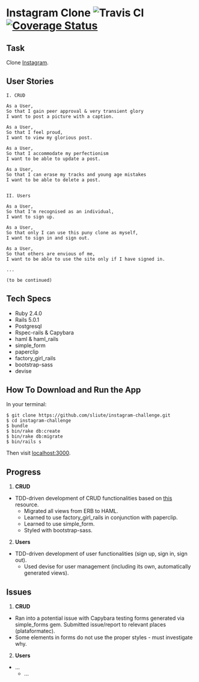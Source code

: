 
# Instagram Clone ![Travis CI](https://travis-ci.org/sliute/instagram-challenge.svg?branch=master) [![Coverage Status](https://coveralls.io/repos/github/sliute/instagram-challenge/badge.svg?branch=master)](https://coveralls.io/github/sliute/instagram-challenge?branch=master)

## Task

Clone [Instagram](http://www.instagram.com).

## User Stories

```
I. CRUD

As a User,
So that I gain peer approval & very transient glory
I want to post a picture with a caption.

As a User,
So that I feel proud,
I want to view my glorious post.

As a User,
So that I accommodate my perfectionism
I want to be able to update a post.

As a User,
So that I can erase my tracks and young age mistakes
I want to be able to delete a post.


II. Users

As a User,
So that I'm recognised as an individual,
I want to sign up.

As a User,
So that only I can use this puny clone as myself,
I want to sign in and sign out.

As a User,
So that others are envious of me,
I want to be able to use the site only if I have signed in.

...

(to be continued)
```

## Tech Specs

* Ruby 2.4.0
* Rails 5.0.1
* Postgresql
* Rspec-rails & Capybara
* haml & haml_rails
* simple_form
* paperclip
* factory_girl_rails
* bootstrap-sass
* devise

## How To Download and Run the App

In your terminal:

```
$ git clone https://github.com/sliute/instagram-challenge.git
$ cd instagram-challenge
$ bundle
$ bin/rake db:create
$ bin/rake db:migrate
$ bin/rails s
```
Then visit [localhost:3000](http://localhost:3000).

## Progress

1. __CRUD__
  * TDD-driven development of CRUD functionalities based on [this](https://www.devwalks.com/lets-build-instagram-in-rails-part-1/) resource.
    - Migrated all views from ERB to HAML.
    - Learned to use factory_girl_rails in conjunction with paperclip.
    - Learned to use simple_form.
    - Styled with bootstrap-sass.
2. __Users__
  * TDD-driven development of user functionalities (sign up, sign in, sign out).
    - Used devise for user management (including its own, automatically generated views).

## Issues

1. __CRUD__
  * Ran into a potential issue with Capybara testing forms generated via simple_forms gem. Submitted issue/report to relevant places (plataformatec).
  * Some elements in forms do not use the proper styles - must investigate why.
2. __Users__
  * ...
    - ...
